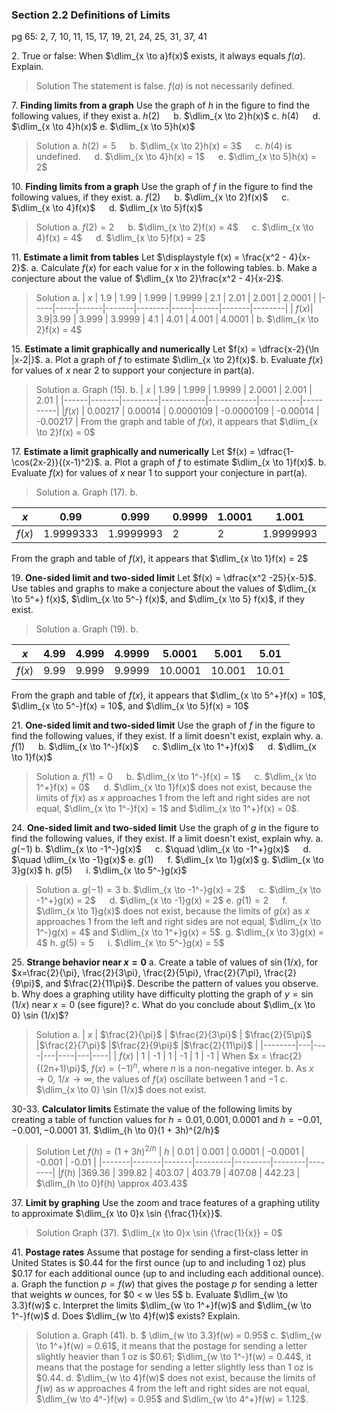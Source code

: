 ### Section 2.2 Definitions of Limits
pg 65:  2, 7, 10, 11, 15, 17, 19, 21, 24, 25, 31, 37, 41

2\. True or false: When $\dlim_{x \to a}f(x)$ exists, it always equals $f(a)$. Explain.
>Solution
The statement is false. $f(a)$ is not necessarily defined.

7\. **Finding limits from a graph** Use the graph of $h$ in the figure to find the following values, if they exist
a. $h(2)$ &emsp; b. $\dlim_{x \to 2}h(x)$
c. $h(4)$ &emsp; d. $\dlim_{x \to 4}h(x)$
e. $\dlim_{x \to 5}h(x)$
>Solution
a. $h(2) = 5$ &emsp; b. $\dlim_{x \to 2}h(x) = 3$ &emsp; c. $h(4)$ is undefined. &emsp; d. $\dlim_{x \to 4}h(x) = 1$ &emsp; e. $\dlim_{x \to 5}h(x) = 2$

10\. **Finding limits from a graph** Use the graph of $f$ in the figure to find the following values, if they exist.
a. $f(2)$ &emsp; b. $\dlim_{x \to 2}f(x)$ &emsp; c. $\dlim_{x \to 4}f(x)$ &emsp; d. $\dlim_{x \to 5}f(x)$
>Solution
a. $f(2) = 2$ &emsp; b. $\dlim_{x \to 2}f(x) = 4$ &emsp; c. $\dlim_{x \to 4}f(x) = 4$ &emsp; d. $\dlim_{x \to 5}f(x) = 2$

11\. **Estimate a limit from tables** Let $\displaystyle f(x) = \frac{x^2 - 4}{x-2}$.
a. Calculate $f(x)$ for each value for $x$ in the following tables.
b. Make a conjecture about the value of $\dlim_{x \to 2}\frac{x^2 - 4}{x-2}$.
>Solution
a.
>| $x$ | 1.9 | 1.99 | 1.999 | 1.9999 | 2.1 | 2.01 | 2.001 | 2.0001 |
>|-----|-----|------|-------|--------|-----|------|-------|--------|
>| $f(x)$| 3.9|3.99 | 3.999 | 3.9999 | 4.1 | 4.01 | 4.001 | 4.0001 |
>b. $\dlim_{x \to 2}f(x) = 4$

15\. **Estimate a limit graphically and numerically** Let $f(x) = \dfrac{x-2}{\ln |x-2|}$.
a. Plot a graph of $f$ to estimate $\dlim_{x \to 2}f(x)$.
b. Evaluate $f(x)$ for values of $x$ near $2$ to support your conjecture in part(a).
>Solution
a. Graph (15).
b.
>| $x$  | 1.99  | 1.999   | 1.9999    | 2.0001     | 2.001    | 2.01     |
>|------|-------|---------|-----------|------------|----------|----------|
>|$f(x)$ | 0.00217 | 0.00014 | 0.0000109 | -0.0000109 | -0.00014 | -0.00217 |
From the graph and table of $f(x)$, it appears that $\dlim_{x \to 2}f(x) = 0$

17\. **Estimate a limit graphically and numerically** Let $f(x) = \dfrac{1-\cos(2x-2)}{(x-1)^2}$.
a. Plot a graph of $f$ to estimate $\dlim_{x \to 1}f(x)$.
b. Evaluate $f(x)$ for values of $x$ near $1$ to support your conjecture in part(a).
>Solution
a. Graph (17).
b.

| $x$   | 0.99      | 0.999     | 0.9999 | 1.0001 | 1.001     | 1.01      |
|-------|-----------|-----------|--------|--------|-----------|-----------|
|$f(x)$ | 1.9999333 | 1.9999993 | 2      | 2      | 1.9999993 | 1.9999333 |
 From the graph and table of $f(x)$, it appears that $\dlim_{x \to 1}f(x) = 2$

19\. **One-sided limit and two-sided limit** Let $f(x) = \dfrac{x^2 -25}{x-5}$. Use tables and graphs to make a conjecture about the values of $\dlim_{x \to 5^+} f(x)$, $\dlim_{x \to 5^-} f(x)$, and $\dlim_{x \to 5} f(x)$, if they exist.
>Solution
a. Graph (19).
b.

| $x$   | 4.99 | 4.999 | 4.9999 | 5.0001  | 5.001  | 5.01  |
|-------|------|-------|--------|---------|--------|-------|
|$f(x)$ | 9.99 | 9.999 | 9.9999 | 10.0001 | 10.001 | 10.01 |
From the graph and table of $f(x)$, it appears that $\dlim_{x \to 5^+}f(x) = 10$, $\dlim_{x \to 5^-}f(x) = 10$, and $\dlim_{x \to 5}f(x) = 10$


21\. **One-sided limit and two-sided limit** Use the graph of $f$ in the figure to find the following values, if they exist. If a limit doesn't exist, explain why.
a. $f(1)$ &emsp; b. $\dlim_{x \to 1^-}f(x)$ &emsp; c. $\dlim_{x \to 1^+}f(x)$ &emsp; d. $\dlim_{x \to 1}f(x)$
>Solution
a. $f(1) = 0$ &emsp; b. $\dlim_{x \to 1^-}f(x) = 1$ &emsp; c. $\dlim_{x \to 1^+}f(x) = 0$ &emsp;
d. $\dlim_{x \to 1}f(x)$ does not exist, because the limits of $f(x)$ as $x$ approaches $1$ from the left and right sides are not equal, $\dlim_{x \to 1^-}f(x) = 1$ and $\dlim_{x \to 1^+}f(x) = 0$.

24\. **One-sided limit and two-sided limit** Use the graph of $g$ in the figure to find the following values, if they exist. If a limit doesn't exist, explain why.
a. $g(-1)$
b. $\dlim_{x \to -1^-}g(x)$ &emsp; c. $\quad \dlim_{x \to -1^+}g(x)$ &emsp; d. $\quad \dlim_{x \to -1}g(x)$
e. $g(1)$ &emsp; f. $\dlim_{x \to 1}g(x)$
g. $\dlim_{x \to 3}g(x)$
h. $g(5)$ &emsp; i. $\dlim_{x \to 5^-}g(x)$
>Solution
a. $g(-1) = 3$
b. $\dlim_{x \to -1^-}g(x) = 2$ &emsp; c. $\dlim_{x \to -1^+}g(x) = 2$ &emsp; d. $\dlim_{x \to -1}g(x) = 2$
e. $g(1) = 2$ &emsp;
f. $\dlim_{x \to 1}g(x)$ does not exist, because the limits of $g(x)$ as $x$ approaches $1$ from the left and right sides are not equal, $\dlim_{x \to 1^-}g(x) = 4$ and $\dlim_{x \to 1^+}g(x) = 5$.
g. $\dlim_{x \to 3}g(x) = 4$
h. $g(5) = 5$ &emsp; i. $\dlim_{x \to 5^-}g(x) = 5$

25\. **Strange behavior near $x=0$**
a. Create a table of values of $\sin (1/x)$, for $x=\frac{2}{\pi}, \frac{2}{3\pi}, \frac{2}{5\pi}, \frac{2}{7\pi}, \frac{2}{9\pi}$, and $\frac{2}{11\pi}$. Describe the pattern of values you observe.
b. Why does a graphing utility have difficulty plotting the graph of $y = \sin (1/x)$ near $x=0$ (see figure)?
c. What do you conclude about $\dlim_{x \to 0} \sin (1/x)$?
>Solution
>a.
>| $x$    | $\frac{2}{\pi}$ | $\frac{2}{3\pi}$ | $\frac{2}{5\pi}$ |$\frac{2}{7\pi}$ |$\frac{2}{9\pi}$ |$\frac{2}{11\pi}$ |
>|--------|---|----|---|----|---|----|
>| $f(x)$ | 1 | -1 | 1 | -1 | 1 | -1 |
When $x = \frac{2}{(2n+1)\pi}$, $f(x) = (-1)^n$, where $n$ is a non-negative integer.
b. As $x \to 0$, $1/x \to \infty$, the values of $f(x)$ oscillate between $1$ and $-1$
c. $\dlim_{x \to 0} \sin (1/x)$ does not exist.

30-33\. **Calculator limits** Estimate the value of the following limits by creating a table of function values for $h=0.01, 0.001, 0.0001$ and $h=-0.01, -0.001, -0.0001$
31\. $\dlim_{h \to 0}(1 + 3h)^{2/h}$
>Solution
Let $f(h) = (1 + 3h)^{2/h}$
>| $h$   | 0.01  | 0.001 | 0.0001  | -0.0001 | -0.001 | -0.01  |
>|-------|-------|-------|---------|---------|--------|--------|
>|$f(h)$ |369.36 | 399.82 | 403.07 | 403.79  | 407.08 | 442.23 |
>$\dlim_{h \to 0}f(h) \approx 403.43$

37\. **Limit by graphing** Use the zoom and trace features of a graphing utility to approximate $\dlim_{x \to 0}x \sin {\frac{1}{x}}$.
>Solution
Graph (37). $\dlim_{x \to 0}x \sin {\frac{1}{x}} = 0$

41\. **Postage rates** Assume that postage for sending a first-class letter in United States is $\$0.44$ for the first ounce (up to and including 1 oz) plus $\$0.17$ for each additional ounce (up to and including each additional ounce).
a. Graph the function $p = f(w)$ that gives the postage $p$ for sending a letter that weights $w$ ounces, for $0 < w \les 5$
b. Evaluate $\dlim_{w \to 3.3}f(w)$
c. Interpret the limits $\dlim_{w \to 1^+}f(w)$ and $\dlim_{w \to 1^-}f(w)$
d. Does $\dlim_{w \to 4}f(w)$ exists? Explain.
>Solution
a. Graph (41).
b. $ \dlim_{w \to 3.3}f(w) = 0.95$
c. $\dlim_{w \to 1^+}f(w) = 0.61$, it means that the postage for sending a letter slightly heavier than 1 oz is $\$0.61$; $\dlim_{w \to 1^-}f(w) = 0.44$, it means that the postage for sending a letter slightly less than 1 oz is $\$0.44$.
d. $\dlim_{w \to 4}f(w)$ does not exist, because the limits of $f(w)$ as $w$ approaches $4$ from the left and right sides are not equal, $\dlim_{w \to 4^-}f(w) = 0.95$ and $\dlim_{w \to 4^+}f(w) = 1.12$.

